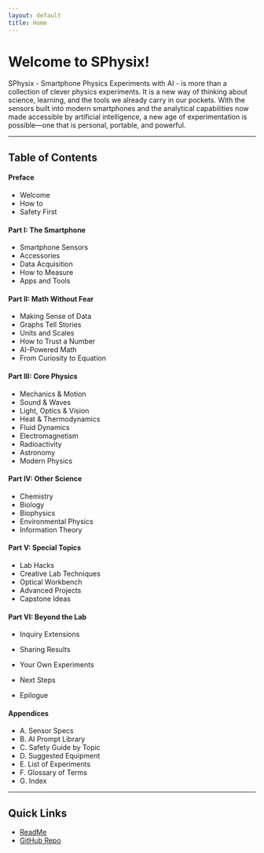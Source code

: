 ```yaml
---
layout: default
title: Home
---
```


# Welcome to SPhysix!

SPhysix - Smartphone Physics Experiments with AI - is more than a collection of clever physics experiments. It is a new way of thinking about science, learning, and the tools we already carry in our pockets. With the sensors built into modern smartphones and the analytical capabilities now made accessible by artificial intelligence, a new age of experimentation is possible—one that is personal, portable, and powerful.

---
## Table of Contents

#### Preface
- Welcome  
- How to  
- Safety First  

#### Part I: The Smartphone
- Smartphone Sensors  
- Accessories  
- Data Acquisition  
- How to Measure  
- Apps and Tools  

#### Part II: Math Without Fear
- Making Sense of Data  
- Graphs Tell Stories  
- Units and Scales  
- How to Trust a Number  
- AI-Powered Math  
- From Curiosity to Equation  

#### Part III: Core Physics
- Mechanics & Motion  
- Sound & Waves  
- Light, Optics & Vision  
- Heat & Thermodynamics  
- Fluid Dynamics  
- Electromagnetism  
- Radioactivity  
- Astronomy  
- Modern Physics  

#### Part IV: Other Science
- Chemistry  
- Biology  
- Biophysics  
- Environmental Physics  
- Information Theory  

#### Part V: Special Topics
- Lab Hacks  
- Creative Lab Techniques  
- Optical Workbench  
- Advanced Projects  
- Capstone Ideas  

#### Part VI: Beyond the Lab
- Inquiry Extensions  
- Sharing Results  
- Your Own Experiments  
- Next Steps  

- Epilogue

#### Appendices
- A. Sensor Specs  
- B. AI Prompt Library  
- C. Safety Guide by Topic  
- D. Suggested Equipment  
- E. List of Experiments  
- F. Glossary of Terms  
- G. Index

---
## Quick Links
- [ReadMe](readme.md)
- [GitHub Repo](https://github.com/rplano/sphysix)
